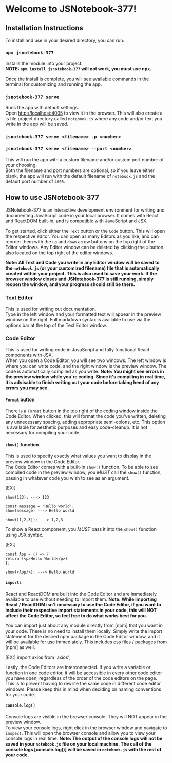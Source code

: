 # Welcome to JSNotebook-377!

## Installation Instructions

To install and use in your desired directory, you can run:

### `npx jsnotebook-377`

Installs the module into your project.\
**NOTE: `npm install jsnotebook-377` will not work, you must use npx.**

Once the install is complete, you will see available commands in the terminal for customizing and running the app.

### `jsnotebook-377 serve`

Runs the app with default settings.\
Open [http://localhost:4005](http://localhost:4005) to view it in the browser.
This will also create a js file project directory called `notebook.js` where any code and/or text you write in the app will be saved.

### `jsnotebook-377 serve <filename> -p <number>`

### `jsnotebook-377 serve <filename> --port <number>`

This will run the app with a custom filename and/or custom port number of your choosing.\
Both the filename and port numbers are optional, so if you leave either blank, the app will run with the default filename of `notebook.js` and the default port number of `4005`.

## How to use JSNotebook-377

JSNotebook-377 is an interactive development environment for writing and documenting JavaScript code in your local browser.
It comes with React and ReactDOM built-in, and is compatible with JavaScript and JSX.

To get started, click either the `Text` button or the `Code` button. This will open the respective editor. You can open as many Editors as you like, and can reorder them with the `up` and `down` arrow buttons on the top right of the Editor windows. Any Editor window can be deleted by clicking the `x` button also located on the top right of the editor windows.

**Note: All Text and Code you write in any Editor window will be saved to the `notebook.js` (or your customized filename) file that is automatically created within your project. This is also used to save your work. If the browser window closes and JSNotebook-377 is still running, simply reopen the window, and your progress should still be there.**

### Text Editor

This is used for writing out documentation.\
 Type in the left window and your formatted text will appear in the preview window on the right. Full markdown syntax is available to use via the options bar at the top of the Text Editor window.

### Code Editor

This is used for writing code in JavaScript and fully functional React components with JSX.\
When you open a Code Editor, you will see two windows. The left window is where you can write code, and the right window is the preview window. The code is automatically compiled as you write.
**Note: You might see errors in the preview window while you're coding. Since it's compiling in real time, it is advisable to finish writing out your code before taking heed of any errors you may see.**

#### `Format` button

There is a `Format` button in the top right of the coding window inside the Code Editor. When clicked, this will format the code you've written, deleting any unnecessary spacing, adding appropriate semi-colons, etc. This option is available for aesthetic purposes and easy code-cleanup. It is not necessary for compiling your code.

#### `show()` function

This is used to specify exactly what values you want to display in the preview window in the Code Editor.\
The Code Editor comes with a built-in `show()` function. To be able to see compiled code in the preview window, you _MUST_ call the `show()` function, passing in whatever code you wish to see as an argument.

[EX:]

```
show(123); ---> 123
```

```
const message = 'Hello world';
show(message) ---> Hello world
```

```
show([1,2,3]); ---> 1,2,3
```

To show a React component, you _MUST_ pass it into the `show()` function using JSX syntax.

[EX:]

```
const App = () => {
return (<p>Hello World</p>)
};

show(<App/>); ---> Hello World
```

#### `imports`

React and ReactDOM are built into the Code Editor and are immediately available to use without needing to import them.
**Note: While importing React / ReactDOM isn't necessary to use the Code Editor, if you want to include their respective import statements in your code, this will NOT affect the Code Editor, so feel free to do what works best for you.**

You can import just about any module directly from [npm] that you want in your code. There is no need to install them locally. Simply write the import statement for the desired npm package in the Code Editor window, and it will be available for use immediately. This includes css files / packages from [npm] as well.

[EX:]
import axios from 'axios';

Lastly, the Code Editors are interconnected. If you write a variable or function in one code editor, it will be accessible in every other code editor you have open, regardless of the order of the code editors on the page. This is to prevent having to rewrite the same code in different code editor windows. Please keep this in mind when deciding on naming conventions for your code.

#### `console.log()`

Console logs are visible in the browser console. They will NOT appear in the preview window.\
To view your console logs, right click in the browser window and navigate to `inspect`. This will open the browser console and allow you to view your console logs in real time.
**Note: The output of the console logs will not be saved in your `notebook.js` file on your local machine. The call of the console logs [console.log()] will be saved in `notebook.js` with the rest of your code.**

```

```
